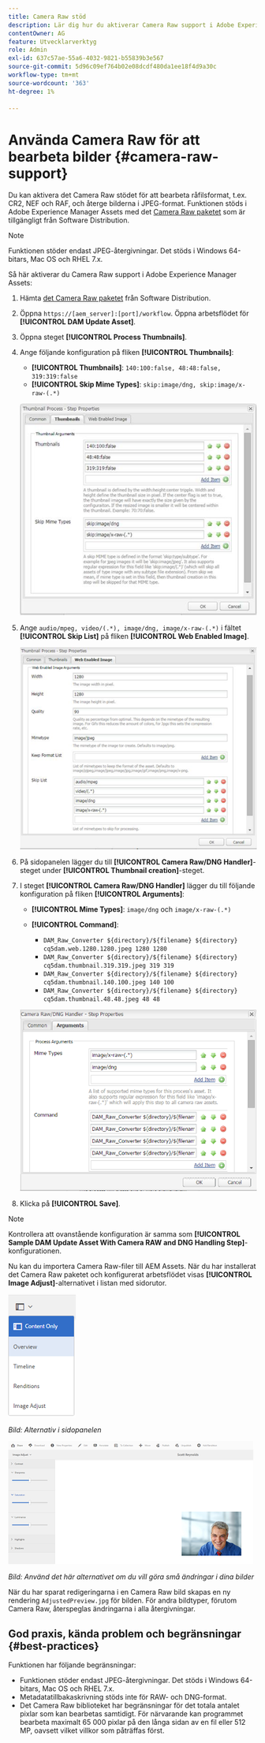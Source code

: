 ```yaml
---
title: Camera Raw stöd
description: Lär dig hur du aktiverar Camera Raw support i Adobe Experience Manager Assets.
contentOwner: AG
feature: Utvecklarverktyg
role: Admin
exl-id: 637c57ae-55a6-4032-9821-b55839b3e567
source-git-commit: 5d96c09ef764b02e08dcdf480da1ee18f4d9a30c
workflow-type: tm+mt
source-wordcount: '363'
ht-degree: 1%

---
```


# Använda Camera Raw för att bearbeta bilder {#camera-raw-support}

Du kan aktivera det Camera Raw stödet för att bearbeta råfilsformat, t.ex. CR2, NEF och RAF, och återge bilderna i JPEG-format. Funktionen stöds i Adobe Experience Manager Assets med det [Camera Raw paketet](https://experience.adobe.com/#/downloads/content/software-distribution/en/aem.html?package=/content/software-distribution/en/details.html/content/dam/aem/public/adobe/packages/aem630/product/assets/aem-assets-cameraraw-pkg) som är tillgängligt från Software Distribution.

>[!NOTE]
>
>Funktionen stöder endast JPEG-återgivningar. Det stöds i Windows 64-bitars, Mac OS och RHEL 7.x.

Så här aktiverar du Camera Raw support i Adobe Experience Manager Assets:

1. Hämta [det Camera Raw paketet](https://experience.adobe.com/#/downloads/content/software-distribution/en/aem.html?package=/content/software-distribution/en/details.html/content/dam/aem/public/adobe/packages/aem630/product/assets/aem-assets-cameraraw-pkg) från Software Distribution.

1. Öppna `https://[aem_server]:[port]/workflow`. Öppna arbetsflödet för **[!UICONTROL DAM Update Asset]**.

1. Öppna steget **[!UICONTROL Process Thumbnails]**.

1. Ange följande konfiguration på fliken **[!UICONTROL Thumbnails]**:

   * **[!UICONTROL Thumbnails]**: `140:100:false, 48:48:false, 319:319:false`
   * **[!UICONTROL Skip Mime Types]**:  `skip:image/dng, skip:image/x-raw-(.*)`

   ![klibbig](assets/chlimage_1-334.png)

1. Ange `audio/mpeg, video/(.*), image/dng, image/x-raw-(.*)` i fältet **[!UICONTROL Skip List]** på fliken **[!UICONTROL Web Enabled Image]**.

   ![klibbig](assets/chlimage_1-335.png)

1. På sidopanelen lägger du till **[!UICONTROL Camera Raw/DNG Handler]**-steget under **[!UICONTROL Thumbnail creation]**-steget.

1. I steget **[!UICONTROL Camera Raw/DNG Handler]** lägger du till följande konfiguration på fliken **[!UICONTROL Arguments]**:

   * **[!UICONTROL Mime Types]**:  `image/dng` och  `image/x-raw-(.*)`
   * **[!UICONTROL Command]**:

      * `DAM_Raw_Converter ${directory}/${filename} ${directory} cq5dam.web.1280.1280.jpeg 1280 1280`
      * `DAM_Raw_Converter ${directory}/${filename} ${directory} cq5dam.thumbnail.319.319.jpeg 319 319`
      * `DAM_Raw_Converter ${directory}/${filename} ${directory} cq5dam.thumbnail.140.100.jpeg 140 100`
      * `DAM_Raw_Converter ${directory}/${filename} ${directory} cq5dam.thumbnail.48.48.jpeg 48 48`

   ![chlimage_1-336](assets/chlimage_1-336.png)

1. Klicka på **[!UICONTROL Save]**.

>[!NOTE]
>
>Kontrollera att ovanstående konfiguration är samma som **[!UICONTROL Sample DAM Update Asset With Camera RAW and DNG Handling Step]**-konfigurationen.

Nu kan du importera Camera Raw-filer till AEM Assets. När du har installerat det Camera Raw paketet och konfigurerat arbetsflödet visas **[!UICONTROL Image Adjust]**-alternativet i listan med sidorutor.

![chlimage_1-337](assets/chlimage_1-337.png)

*Bild: Alternativ i sidopanelen*

![chlimage_1-338](assets/chlimage_1-338.png)

*Bild: Använd det här alternativet om du vill göra små ändringar i dina bilder*

När du har sparat redigeringarna i en Camera Raw bild skapas en ny rendering `AdjustedPreview.jpg` för bilden. För andra bildtyper, förutom Camera Raw, återspeglas ändringarna i alla återgivningar.

## God praxis, kända problem och begränsningar {#best-practices}

Funktionen har följande begränsningar:

* Funktionen stöder endast JPEG-återgivningar. Det stöds i Windows 64-bitars, Mac OS och RHEL 7.x.
* Metadatatillbakaskrivning stöds inte för RAW- och DNG-format.
* Det Camera Raw biblioteket har begränsningar för det totala antalet pixlar som kan bearbetas samtidigt. För närvarande kan programmet bearbeta maximalt 65 000 pixlar på den långa sidan av en fil eller 512 MP, oavsett vilket villkor som påträffas först.
